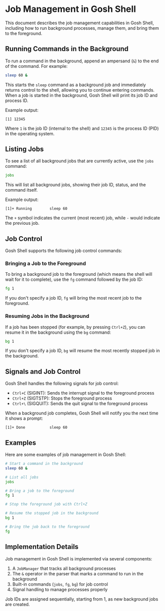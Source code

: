 # Job Management in Gosh Shell

This document describes the job management capabilities in Gosh Shell, including how to run background processes, manage them, and bring them to the foreground.

## Running Commands in the Background

To run a command in the background, append an ampersand (`&`) to the end of the command. For example:

```bash
sleep 60 &
```

This starts the `sleep` command as a background job and immediately returns control to the shell, allowing you to continue entering commands. When a job is started in the background, Gosh Shell will print its job ID and process ID.

Example output:
```
[1] 12345
```

Where `1` is the job ID (internal to the shell) and `12345` is the process ID (PID) in the operating system.

## Listing Jobs

To see a list of all background jobs that are currently active, use the `jobs` command:

```bash
jobs
```

This will list all background jobs, showing their job ID, status, and the command itself.

Example output:
```
[1]+ Running        sleep 60
```

The `+` symbol indicates the current (most recent) job, while `-` would indicate the previous job.

## Job Control

Gosh Shell supports the following job control commands:

### Bringing a Job to the Foreground

To bring a background job to the foreground (which means the shell will wait for it to complete), use the `fg` command followed by the job ID:

```bash
fg 1
```

If you don't specify a job ID, `fg` will bring the most recent job to the foreground.

### Resuming Jobs in the Background

If a job has been stopped (for example, by pressing `Ctrl+Z`), you can resume it in the background using the `bg` command:

```bash
bg 1
```

If you don't specify a job ID, `bg` will resume the most recently stopped job in the background.

## Signals and Job Control

Gosh Shell handles the following signals for job control:

- `Ctrl+C` (SIGINT): Sends the interrupt signal to the foreground process
- `Ctrl+Z` (SIGTSTP): Stops the foreground process
- `Ctrl+\` (SIGQUIT): Sends the quit signal to the foreground process

When a background job completes, Gosh Shell will notify you the next time it shows a prompt:

```
[1]+ Done           sleep 60
```

## Examples

Here are some examples of job management in Gosh Shell:

```bash
# Start a command in the background
sleep 60 &

# List all jobs
jobs

# Bring a job to the foreground
fg 1

# Stop the foreground job with Ctrl+Z

# Resume the stopped job in the background
bg 1

# Bring the job back to the foreground
fg
```

## Implementation Details

Job management in Gosh Shell is implemented via several components:

1. A `JobManager` that tracks all background processes
2. The `&` operator in the parser that marks a command to run in the background
3. Built-in commands (`jobs`, `fg`, `bg`) for job control
4. Signal handling to manage processes properly

Job IDs are assigned sequentially, starting from 1, as new background jobs are created.
